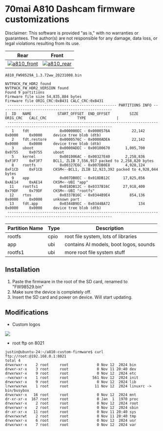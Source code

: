 # 70mai A810 Dashcam firmware customizations


Disclaimer: This software is provided "as is," with no warranties or guarantees. The author(s) are not responsible for any damage, data loss, or legal violations resulting from its use.


|  Rear   |  Front |
| :------: | :-----: |
| [![a810_front](docs/810_front.webp)](https://70mai.store/products/dash-cam-a810) | [![a810_rear](docs/810_rear.webp)](https://70mai.store/products/dash-cam-a810) |


`A810_FW98529A_1.3.72ww_20231008.bin`
```
NVTPACK_FW_HDR2 found
NVTPACK_FW_HDR2_VERSION found
Found 9 partitions
Firmware file size 54,835,884 bytes
Firmware file ORIG_CRC:0xB431 CALC_CRC:0xB431
 -------------------------------------------------- PARTITIONS INFO ---------------------------------------------------
|  ID   NAME            START_OFFSET  END_OFFSET         SIZE       ORIG_CRC   CALC_CRC              TYPE              |
 ----------------------------------------------------------------------------------------------------------------------
   1    fdt              0x000000EC - 0x0000576A          22,142     0x0000     0x0000     device tree blob (dtb)
   2    fdt.restore      0x0000576C - 0x0000ADEA          22,142     0x0000     0x0000     device tree blob (dtb)
   3    uboot            0x0000ADEC - 0x00100670       1,005,700     0x0755     0x0755     uboot
   5    kernel           0x001006AC - 0x00327E40       2,258,836     0xF3F7     0xF3F7     BCL1, ZLIB 7,556,917 packed to 2,258,820 bytes
   8    rootfs           0x00327E6C - 0x007DB0E8       4,928,124     0xF1CD     0xF1CD     CKSM<--BCL1, ZLIB 12,923,392 packed to 4,928,044 bytes
   9    app              0x007DB0EC - 0x018DB12C      17,825,856     0xAE14     0xAE14     CKSM<--UBI "app"
  11    rootfs1          0x018DB12C - 0x0337B16C      27,918,400     0x79DF     0x79DF     CKSM<--UBI "rootfs"
  12    rtos             0x0337B16C - 0x0344B9E4         854,136     0x0000     0x0000     unknown part
  13    fdt.app          0x0344B9EC - 0x0344BA72             134     0x0000     0x0000     device tree blob (dtb)
 ----------------------------------------------------------------------------------------------------------------------
```


|  Partition Name  |  Type  |  Description  |
| ------ | ----- | ----- |
|  rootfs | cpio | root file system, lots of libraries |
|  app    | ubi  | contains AI models, boot logos, sounds |
|  rootfs1 | ubi | more root file system stuff |


## Installation
1. Paste the firmware in the root of the SD card, renamed to "FW98529.bin"
2. Make sure the device is completely off.
3. Insert the SD card and power on device. Will start updating.

## Modifications
- Custom logos

![](docs/logo.jpg)

- root ftp on 8021

```
justin@ubuntu-24:~/a810-custom-firmware$ curl ftp://root:@192.168.0.1:8021
total 4
drwxrwxr-x    2 root     root             0 Nov 12  2024 bin
drwxr-xr-x    3 root     root             0 Nov 11 20:40 dev
drwxrwxr-x    9 root     root             0 Nov 12  2024 etc
-rwxrwxr-x    1 root     root           561 Nov 12  2024 init
drwxrwxr-x    9 root     root             0 Nov 12  2024 lib
lrwxrwxrwx    1 root     root            11 Nov 12  2024 linuxrc -> bin/busybox
drwxrwxr-x   16 root     root             0 Nov 12  2024 mnt
dr-xr-xr-x  167 root     root             0 Jan  1  1970 proc
drwxrwxr-x    2 root     root             0 Nov 12  2024 root
drwxrwxr-x    2 root     root             0 Nov 12  2024 sbin
dr-xr-xr-x   11 root     root             0 Nov 11 20:40 sys
drwxrwxrwt    2 root     root             0 Nov 11 20:40 tmp
drwxrwxr-x    6 root     root             0 Nov 12  2024 usr
drwxrwxr-x    7 root     root             0 Nov 12  2024 var
```